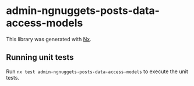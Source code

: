 # admin-ngnuggets-posts-data-access-models

This library was generated with [Nx](https://nx.dev).

## Running unit tests

Run `nx test admin-ngnuggets-posts-data-access-models` to execute the unit tests.
